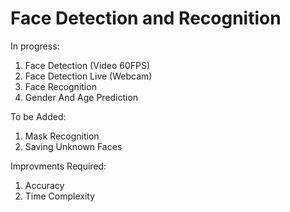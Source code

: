 # Face Detection and Recognition
In progress:
1. Face Detection (Video 60FPS)
2. Face Detection Live (Webcam)
3. Face Recognition
4. Gender And Age Prediction

To be Added:
1. Mask Recognition
2. Saving Unknown Faces

Improvments Required:
1. Accuracy
2. Time Complexity
